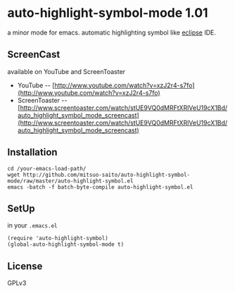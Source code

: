 auto-highlight-symbol-mode 1.01
===============================

a minor mode for emacs.   automatic highlighting symbol like [eclipse](http://www.eclipse.org) IDE.

ScreenCast
----------

available on YouTube and ScreenToaster

* YouTube -- [http://www.youtube.com/watch?v=xzJ2r4-s7fo](http://www.youtube.com/watch?v=xzJ2r4-s7fo)
* ScreenToaster -- [http://www.screentoaster.com/watch/stUE9VQ0dMRFtXRlVeU19cX1Bd/auto_highlight_symbol_mode_screencast](http://www.screentoaster.com/watch/stUE9VQ0dMRFtXRlVeU19cX1Bd/auto_highlight_symbol_mode_screencast)

Installation
------------

	cd /your-emacs-load-path/
	wget http://github.com/mitsuo-saito/auto-highlight-symbol-mode/raw/master/auto-highlight-symbol.el
	emacs -batch -f batch-byte-compile auto-highlight-symbol.el

SetUp
-----

in your `.emacs.el`

	(require 'auto-highlight-symbol)
	(global-auto-highlight-symbol-mode t)

License
-------
GPLv3
